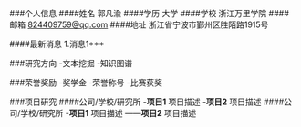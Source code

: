 ###个人信息
####姓名 郭凡渝
####学历 大学
####学校 浙江万里学院
####邮箱 824409759@qq.com
####地址 浙江省宁波市鄞州区胜陌路1915号

####最新消息
1.消息1***

###研究方向
-文本挖掘
-知识图谱

###荣誉奖励
-奖学金
-荣誉称号
-比赛获奖

###项目研究
####公司/学校/研究所
-**项目1**
项目描述
-**项目2**
项目描述
####公司/学校/研究所
-**项目1**
项目描述
——**项目2**
项目描述

